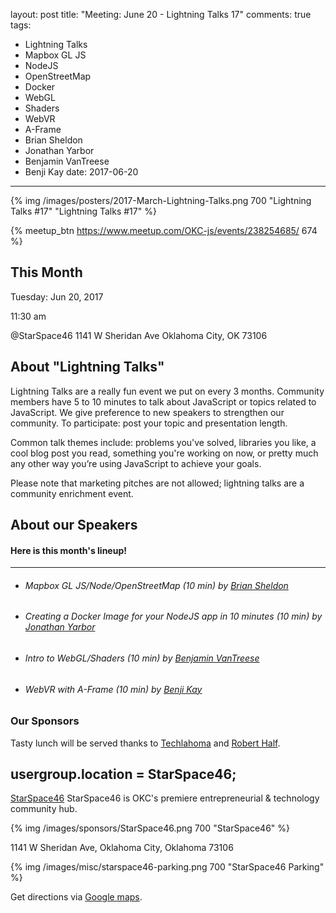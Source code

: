 layout: post
title: "Meeting: June 20 - Lightning Talks 17"
comments: true
tags:
  - Lightning Talks
  - Mapbox GL JS
  - NodeJS
  - OpenStreetMap
  - Docker
  - WebGL
  - Shaders
  - WebVR 
  - A-Frame
  - Brian Sheldon
  - Jonathan Yarbor
  - Benjamin VanTreese
  - Benji Kay
date: 2017-06-20
---

{% img /images/posters/2017-March-Lightning-Talks.png 700 "Lightning Talks #17" "Lightning Talks #17" %}

{% meetup_btn https://www.meetup.com/OKC-js/events/238254685/ 674 %}

## This Month
Tuesday: Jun 20, 2017

11:30 am

@StarSpace46
1141 W Sheridan Ave
Oklahoma City, OK
73106


## About "Lightning Talks"
Lightning Talks are a really fun event we put on every 3 months. Community members have 5 to 10 minutes to talk about JavaScript or topics related to JavaScript. We give preference to new speakers to strengthen our community. To participate: post your topic and presentation length.

Common talk themes include: problems you've solved, libraries you like, a cool blog post you read, something you're working on now, or pretty much any other way you’re using JavaScript to achieve your goals.

Please note that marketing pitches are not allowed; lightning talks are a community enrichment event.

## About our Speakers

#### Here is this month's lineup!
----------------------------------------------------------
- ###### Mapbox GL JS/Node/OpenStreetMap (10 min) by [Brian Sheldon](https://twitter.com/okiebubba)
- ###### Creating a Docker Image for your NodeJS app in 10 minutes (10 min) by [Jonathan Yarbor](https://twitter.com/Blazedd)
- ###### Intro to WebGL/Shaders (10 min) by [Benjamin VanTreese](https://twitter.com/vantreeseba)
- ###### WebVR with A-Frame (10 min) by [Benji Kay](https://twitter.com/okaybenji)


<!-- more -->

### Our Sponsors
Tasty lunch will be served thanks to [Techlahoma](http://techlahoma.org/) and [Robert Half](https://www.roberthalf.com/oklahoma-city/technology-it).

## usergroup.location = StarSpace46;
[StarSpace46](http://www.starspace46.com) StarSpace46 is OKC's premiere entrepreneurial & technology community hub.

{% img /images/sponsors/StarSpace46.png 700 "StarSpace46" %}

1141 W Sheridan Ave, Oklahoma City, Oklahoma 73106

{% img /images/misc/starspace46-parking.png 700 "StarSpace46 Parking" %}

Get directions via [Google maps](https://www.google.com/maps/place/1141+W+Sheridan+Ave,+Oklahoma+City,+OK+73106/@35.46679,-97.5343547,17z/data=!3m1!4b1!4m5!3m4!1s0x87b210d6c554c175:0x427474147d8d3d19!8m2!3d35.46679!4d-97.532166).

